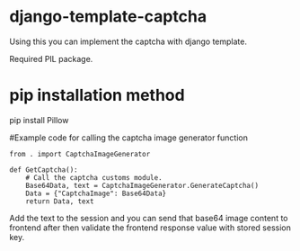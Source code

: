 # django-template-captcha
Using this you can implement the captcha with django template.

Required PIL package.

# pip installation method
pip install Pillow

#Example code for calling the captcha image generator function

    from . import CaptchaImageGenerator

    def GetCaptcha():
        # Call the captcha customs module.
        Base64Data, text = CaptchaImageGenerator.GenerateCaptcha()
        Data = {"CaptchaImage": Base64Data}
        return Data, text


Add the text to the session and you can send that base64 image content to frontend after then validate the frontend response value with stored session key.
